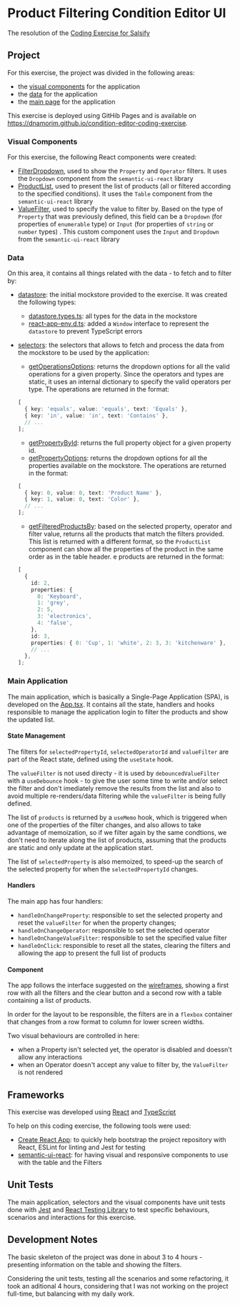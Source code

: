 # Product Filtering Condition Editor UI

The resolution of the [Coding Exercise for Salsify](https://github.com/salsify/condition-editor-coding-exercise)

## Project

For this exercise, the project was divided in the following areas:

- the [visual components](./src/components) for the application
- the [data](./src/data) for the application
- the [main page](./src/App.tsx) for the application

This exercise is deployed using GitHib Pages and is available on <https://dnamorim.github.io/condition-editor-coding-exercise>.

### Visual Components

For this exercise, the following React components were created:

- [FilterDropdown](./src/components/FilterDropdown), used to show the `Property` and `Operator` filters. It uses the `Dropdown` component from the `semantic-ui-react` library
- [ProductList](./src/components/ProductList), used to present the list of products (all or filtered according to the specified conditions). It uses the `Table` component from the `semantic-ui-react` library
- [ValueFilter](./src/components/ValueFilter), used to specify the value to filter by. Based on the type of `Property` that was previously defined, this field can be a `Dropdown` (for properties of `enumerable` type) or `Input` (for properties of `string` or `number` types) . This custom component uses the `Input` and `Dropdown` from the `semantic-ui-react` library

### Data

On this area, it contains all things related with the data - to fetch and to filter by:

- [datastore](./src/data/datastore.js): the initial mockstore provided to the exercise. It was created the following types:

  - [datastore.types.ts](./src/data/datastore.types.ts): all types for the data in the mockstore
  - [react-app-env.d.ts](./src/react-app-env.d.ts): added a `Window` interface to represent the `datastore` to prevent TypeScript errors

- [selectors](./src/data/selectors): the selectors that allows to fetch and process the data from the mockstore to be used by the application:

  - [getOperationsOptions](./src/data/selectors/getOperationsOptions.ts): returns the dropdown options for all the valid operations for a given property. Since the operators and types are static, it uses an internal dictionary to specify the valid operators per type. The operations are returned in the format:

  ```ts
  [
    { key: 'equals', value: 'equals', text: 'Equals' },
    { key: 'in', value: 'in', text: 'Contains' },
    // ...
  ];
  ```

  - [getPropertyById](./src/data/selectors/getPropertyById.ts): returns the full property object for a given property id.
  - [getPropertyOptions](./src/data/selectors/getOperationsOptions.ts): returns the dropdown options for all the properties available on the mockstore. The operations are returned in the format:

  ```ts
  [
    { key: 0, value: 0, text: 'Product Name' },
    { key: 1, value: 0, text: 'Color' },
    // ...
  ];
  ```

  - [getFilteredProductsBy](./src/data/selectors/getFilteredProductsBy.ts): based on the selected property, operator and filter value, returns all the products that match the filters provided. This list is returned with a different format, so the `ProductList` component can show all the properties of the product in the same order as in the table header. e products are returned in the format:

  ```ts
  [
    {
      id: 2,
      properties: {
        0: 'Keyboard',
        1: 'grey',
        2: 5,
        3: 'electronics',
        4: 'false',
      },
      id: 3,
      properties: { 0: 'Cup', 1: 'white', 2: 3, 3: 'kitchenware' },
      // ...
    },
  ];
  ```

### Main Application

The main application, which is basically a Single-Page Application (SPA), is developed on the [App.tsx](./src/App.tsx). It contains all the state, handlers and hooks responsible to manage the application login to filter the products and show the updated list.

#### State Management

The filters for `selectedPropertyId`, `selectedOperatorId` and `valueFilter` are part of the React state, defined using the `useState` hook.

The `valueFilter` is not used directy - it is used by `debouncedValueFilter` with a `useDebounce` hook - to give the user some time to write and/or select the filter and don't imediately remove the results from the list and also to avoid multiple re-renders/data filtering while the `valueFilter` is being fully defined.

The list of `products` is returned by a `useMemo` hook, which is triggered when one of the properties of the filter changes, and also allows to take advantage of memoization, so if we filter again by the same condtions, we don't need to iterate along the list of products, assuming that the products are static and only update at the application start.

The list of `selectedProperty` is also memoized, to speed-up the search of the selected property for when the `selectedPropertyId` changes.

#### Handlers

The main app has four handlers:

- `handleOnChangeProperty`: responsible to set the selected property and reset the `valueFilter` for when the property changes;
- `handleOnChangeOperator`: responsible to set the selected operator
- `handleOnChangeValueFilter`: responsible to set the specified value filter
- `handleOnClick`: responsible to reset all the states, clearing the filters and allowing the app to present the full list of products

#### Component

The app follows the interface suggested on the [wireframes](http://salsify.github.io/condition-editor-coding-exercise/docs/wireframe.pdf), showing a first row with all the filters and the clear button and a second row with a table containing a list of products.

In order for the layout to be responsible, the filters are in a `flexbox` container that changes from a row format to column for lower screen widths.

Two visual behaviours are controlled in here:

- when a Property isn't selected yet, the operator is disabled and doessn't allow any interactions
- when an Operator doesn't accept any value to filter by, the `ValueFilter` is not rendered

## Frameworks

This exercise was developed using [React](https://react.dev/) and [TypeScript](https://www.typescriptlang.org/)

To help on this coding exercise, the following tools were used:

- [Create React App](https://create-react-app.dev/): to quickly help bootstrap the project repository with React, ESLint for linting and Jest for testing
- [semantic-ui-react](https://react.semantic-ui.com/): for having visual and responsive components to use with the table and the Filters

## Unit Tests

The main application, selectors and the visual components have unit tests done with [Jest](https://jestjs.io) and [React Testing Library](https://testing-library.com/) to test specific behaviours, scenarios and interactions for this exercise.

## Development Notes

The basic skeleton of the project was done in about 3 to 4 hours - presenting information on the table and showing the filters.

Considering the unit tests, testing all the scenarios and some refactoring, it took an aditional 4 hours, considering that I was not working on the project full-time, but balancing with my daily work.
